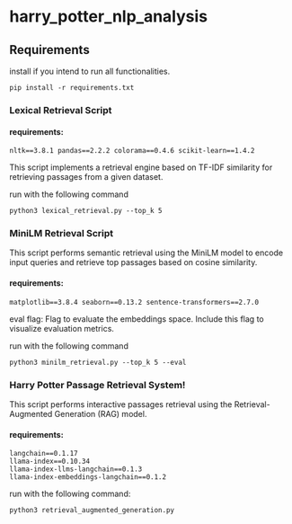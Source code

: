 # harry_potter_nlp_analysis

## Requirements

install if you intend to run all functionalities.

``
pip install -r requirements.txt
``

### Lexical Retrieval Script

#### requirements:
``
nltk==3.8.1
pandas==2.2.2
colorama==0.4.6
scikit-learn==1.4.2
``

This script implements a retrieval engine based on TF-IDF similarity for retrieving passages from a given dataset.

run with the following command


``
python3 lexical_retrieval.py --top_k 5
``

### MiniLM Retrieval Script
This script performs semantic retrieval using the MiniLM model to encode input queries and retrieve top passages based on cosine similarity.

#### requirements:
``
matplotlib==3.8.4
seaborn==0.13.2
sentence-transformers==2.7.0
``

eval flag: 
Flag to evaluate the embeddings space. Include this flag to visualize evaluation metrics.

run with the following command

``
python3 minilm_retrieval.py --top_k 5 --eval
``


### Harry Potter Passage Retrieval System!

This script performs interactive passages retrieval using the Retrieval-Augmented Generation (RAG) model.

#### requirements:
````
langchain==0.1.17
llama-index==0.10.34
llama-index-llms-langchain==0.1.3
llama-index-embeddings-langchain==0.1.2
````

run with the following command:

``python3 retrieval_augmented_generation.py
``